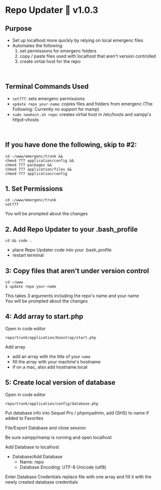 # Repo Updater 🚀 v1.0.3

## Purpose
+ Set up localhost more quickly by relying on local emergenc files
+ Automates the following:
    1. set permissions for emergenc folders
    2. copy / paste files used with localhost that aren't version controlled
    3. create virtial host for the repo
<br >

## Terminal Commands Used
+ `set777`: sets emergenc permissions
+ `update repo your-name`: copies files and folders from emergenc
(The Following: Currently no support for mamp)
+ `sudo newhost.sh repo`: creates virtial host in /etc/hosts and xampp's httpd-vhosts
<br >


## If you have done the following, skip to #2:
```
cd ~/www/emergenc/trunk &&
chmod 777 application/config &&
chmod 777 packages &&
chmod 777 application/files &&
chmod 777 application/config
```


## 1. Set Permissions
```
cd ~/www/emergenc/trunk
set777
```
You will be prompted about the changes


## 2. Add Repo Updater to your .bash_profile
```
cd && code .
```
+ place Repo Updater code into your .bash_profile
+ restart terminal


## 3: Copy files that aren't under version control
```
cd ~/www
$ update repo your-name
```
This takes 3 arguments including the repo's name and your name 
<br >
You will be prompted about the changes


## 4: Add array to start.php
Open in code editor
```
repo/trunk/application/boostrap/start.php
```
Add array
+ add an array with the title of your `name`
+ fill the array with your machine's hostname
+ if on a mac, also add hostname.local


## 5: Create local version of database
Open in code editor
```
repo/trunk/application/config/database.php
```

Put database info into Sequel Pro / phpmyadmin, add (SHS) to name if added to Favorites

File/Export Database and close session

Be sure xampp/mamp is running and open localhost

Add Database to localhost
+ Database/Add Database
    - Name: repo
    - Database Encoding: UTF-8 Unicode (utf8)

Enter Database Credentials
replace file with one array and fill it with the newly created database credentials
